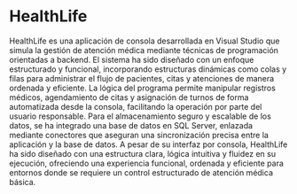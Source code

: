 # HealthLife
HealthLife es una aplicación de consola desarrollada en Visual Studio que simula la gestión de atención médica mediante técnicas de programación orientadas a backend. El sistema ha sido diseñado con un enfoque estructurado y funcional, incorporando estructuras dinámicas como colas y filas para administrar el flujo de pacientes, citas y atenciones de manera ordenada y eficiente.
La lógica del programa permite manipular registros médicos, agendamiento de citas y asignación de turnos de forma automatizada desde la consola, facilitando la operación por parte del usuario responsable. Para el almacenamiento seguro y escalable de los datos, se ha integrado una base de datos en SQL Server, enlazada mediante conectores que aseguran una sincronización precisa entre la aplicación y la base de datos.
A pesar de su interfaz por consola, HealthLife ha sido diseñado con una estructura clara, lógica intuitiva y fluidez en su ejecución, ofreciendo una experiencia funcional, ordenada y eficiente para entornos donde se requiere un control estructurado de atención médica básica.
